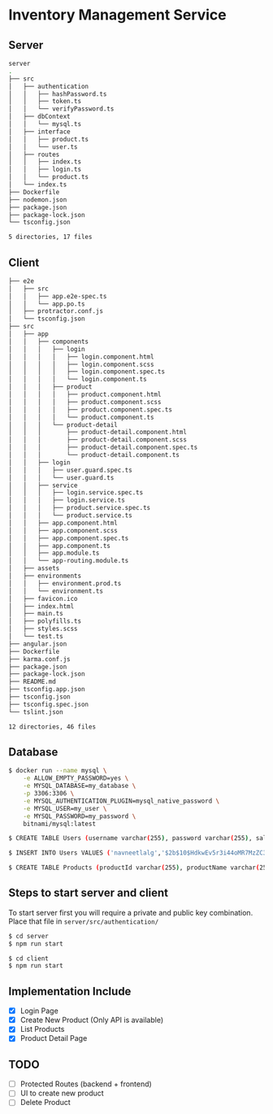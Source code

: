 # Inventory Management Service

## Server
```bash
server
.
├── src
│   ├── authentication
│   │   ├── hashPassword.ts
│   │   ├── token.ts
│   │   └── verifyPassword.ts
│   ├── dbContext
│   │   └── mysql.ts
│   ├── interface
│   │   ├── product.ts
│   │   └── user.ts
│   ├── routes
│   │   ├── index.ts
│   │   ├── login.ts
│   │   └── product.ts
│   └── index.ts
├── Dockerfile
├── nodemon.json
├── package.json
├── package-lock.json
└── tsconfig.json

5 directories, 17 files
```

## Client
```bash
├── e2e
│   ├── src
│   │   ├── app.e2e-spec.ts
│   │   └── app.po.ts
│   ├── protractor.conf.js
│   └── tsconfig.json
├── src
│   ├── app
│   │   ├── components
│   │   │   ├── login
│   │   │   │   ├── login.component.html
│   │   │   │   ├── login.component.scss
│   │   │   │   ├── login.component.spec.ts
│   │   │   │   └── login.component.ts
│   │   │   ├── product
│   │   │   │   ├── product.component.html
│   │   │   │   ├── product.component.scss
│   │   │   │   ├── product.component.spec.ts
│   │   │   │   └── product.component.ts
│   │   │   └── product-detail
│   │   │       ├── product-detail.component.html
│   │   │       ├── product-detail.component.scss
│   │   │       ├── product-detail.component.spec.ts
│   │   │       └── product-detail.component.ts
│   │   ├── login
│   │   │   ├── user.guard.spec.ts
│   │   │   └── user.guard.ts
│   │   ├── service
│   │   │   ├── login.service.spec.ts
│   │   │   ├── login.service.ts
│   │   │   ├── product.service.spec.ts
│   │   │   └── product.service.ts
│   │   ├── app.component.html
│   │   ├── app.component.scss
│   │   ├── app.component.spec.ts
│   │   ├── app.component.ts
│   │   ├── app.module.ts
│   │   └── app-routing.module.ts
│   ├── assets
│   ├── environments
│   │   ├── environment.prod.ts
│   │   └── environment.ts
│   ├── favicon.ico
│   ├── index.html
│   ├── main.ts
│   ├── polyfills.ts
│   ├── styles.scss
│   └── test.ts
├── angular.json
├── Dockerfile
├── karma.conf.js
├── package.json
├── package-lock.json
├── README.md
├── tsconfig.app.json
├── tsconfig.json
├── tsconfig.spec.json
└── tslint.json

12 directories, 46 files

```

## Database
```bash
$ docker run --name mysql \
    -e ALLOW_EMPTY_PASSWORD=yes \
    -e MYSQL_DATABASE=my_database \
    -p 3306:3306 \
    -e MYSQL_AUTHENTICATION_PLUGIN=mysql_native_password \
    -e MYSQL_USER=my_user \
    -e MYSQL_PASSWORD=my_password \
    bitnami/mysql:latest
```

```bash
$ CREATE TABLE Users (username varchar(255), password varchar(255), salt varchar(255), PRIMARY KEY (username));

$ INSERT INTO Users VALUES ('navneetlalg','$2b$10$HdkwEv5r3i44oMR7MzZC3eJddkGsBcQY9iijPXIe841uPrDFx.RWe', $2b$10$HdkwEv5r3i44oMR7MzZC3e);

$ CREATE TABLE Products (productId varchar(255), productName varchar(255), productDescription varchar(255), productPrice decimal(6,2) NOT NULL, PRIMARY KEY (productId) );
```

## Steps to start server and client
To start server first you will require a private and public key combination. Place that file in `server/src/authentication/`
```bash
$ cd server
$ npm run start
```

```bash
$ cd client
$ npm run start
```

## Implementation Include
- [x] Login Page
- [x] Create New Product (Only API is available)
- [x] List Products
- [x] Product Detail Page

## TODO
- [ ] Protected Routes (backend + frontend)
- [ ] UI to create new product
- [ ] Delete Product